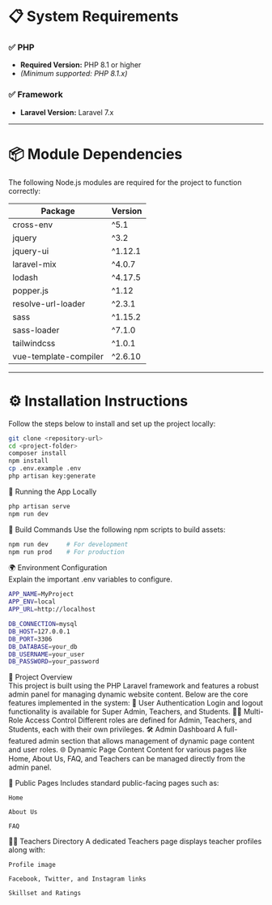 # 📋 System Requirements

### ✅ PHP
- **Required Version:** PHP 8.1 or higher  
- *(Minimum supported: PHP 8.1.x)*

### ✅ Framework
- **Laravel Version:** Laravel 7.x

---

# 📦 Module Dependencies

The following Node.js modules are required for the project to function correctly:

| Package                | Version    |
|------------------------|------------|
| cross-env              | ^5.1       |
| jquery                 | ^3.2       |
| jquery-ui              | ^1.12.1    |
| laravel-mix            | ^4.0.7     |
| lodash                 | ^4.17.5    |
| popper.js              | ^1.12      |
| resolve-url-loader     | ^2.3.1     |
| sass                   | ^1.15.2    |
| sass-loader            | ^7.1.0     |
| tailwindcss            | ^1.0.1     |
| vue-template-compiler  | ^2.6.10    |

---

# ⚙️ Installation Instructions

Follow the steps below to install and set up the project locally:

```bash
git clone <repository-url>
cd <project-folder>
composer install
npm install
cp .env.example .env
php artisan key:generate
````
🧪 Running the App Locally<br>
````bash
php artisan serve
npm run dev
````
🚀 Build Commands
Use the following npm scripts to build assets:
````bash
npm run dev     # For development
npm run prod    # For production
````
🌍 Environment Configuration<br>
Explain the important .env variables to configure.<br>

````bash
APP_NAME=MyProject
APP_ENV=local
APP_URL=http://localhost

DB_CONNECTION=mysql
DB_HOST=127.0.0.1
DB_PORT=3306
DB_DATABASE=your_db
DB_USERNAME=your_user
DB_PASSWORD=your_password
````
📘 Project Overview<br>
This project is built using the PHP Laravel framework and features a robust admin panel for managing dynamic website content. Below are the core features implemented in the system:
    🔐 User Authentication
        Login and logout functionality is available for Super Admin, Teachers, and Students.
    🧑‍🏫 Multi-Role Access Control
        Different roles are defined for Admin, Teachers, and Students, each with their own privileges.
    🛠️ Admin Dashboard
        A full-featured admin section that allows management of dynamic page content and user roles.
    🌐 Dynamic Page Content
        Content for various pages like Home, About Us, FAQ, and Teachers can be managed directly from the admin panel.

📄 Public Pages
Includes standard public-facing pages such as:

    Home

    About Us

    FAQ

👩‍🏫 Teachers Directory
A dedicated Teachers page displays teacher profiles along with:

    Profile image

    Facebook, Twitter, and Instagram links

    Skillset and Ratings
